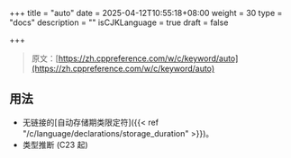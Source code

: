 +++
title = "auto"
date = 2025-04-12T10:55:18+08:00
weight = 30
type = "docs"
description = ""
isCJKLanguage = true
draft = false

+++

> 原文：[https://zh.cppreference.com/w/c/keyword/auto](https://zh.cppreference.com/w/c/keyword/auto)

## 用法

- 无链接的[自动存储期类限定符]({{< ref "/c/language/declarations/storage_duration" >}})。
- 类型推断 (C23 起)
